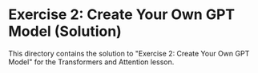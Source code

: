 # Exercise 2: Create Your Own GPT Model (Solution)

This directory contains the solution to "Exercise 2: Create Your Own GPT Model" for the Transformers and Attention lesson.